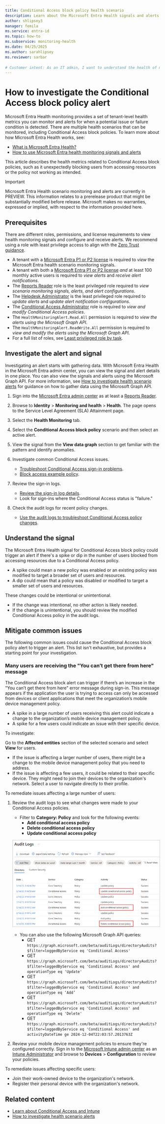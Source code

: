 ```yaml
---
title: Conditional Access block policy health scenario
description: Learn about the Microsoft Entra Health signals and alerts for Conditional Access block policy health scenarios
author: shlipsey3
manager: femila
ms.service: entra-id
ms.topic: how-to
ms.subservice: monitoring-health
ms.date: 04/25/2025
ms.author: sarahlipsey
ms.reviewer: sarbar

# Customer intent: As an IT admin, I want to understand the health of my tenant through identity related signals and alerts so I can proactively address issues and maintain a healthy tenant.
---
```


# How to investigate the Conditional Access block policy alert

Microsoft Entra Health monitoring provides a set of tenant-level health metrics you can monitor and alerts for when a potential issue or failure condition is detected. There are multiple health scenarios that can be monitored, including Conditional Access block policies. To learn more about how Microsoft Entra Health works, see:

- [What is Microsoft Entra Health?](concept-microsoft-entra-health.md)
- [How to use Microsoft Entra health monitoring signals and alerts](howto-use-health-scenario-alerts.md)

This article describes the health metrics related to Conditional Access block policies, such as it unexpectedly blocking users from accessing resources or the policy not working as intended. 

> [!IMPORTANT]
> Microsoft Entra Health scenario monitoring and alerts are currently in PREVIEW.
> This information relates to a prerelease product that might be substantially modified before release. Microsoft makes no warranties, expressed or implied, with respect to the information provided here.

## Prerequisites

There are different roles, permissions, and license requirements to view health monitoring signals and configure and receive alerts. We recommend using a role with least privilege access to align with the [Zero Trust guidance](/security/zero-trust/zero-trust-overview).

- A tenant with a [Microsoft Entra P1 or P2 license](../../fundamentals/get-started-premium.md) is required to *view* the Microsoft Entra health scenario monitoring signals.
- A tenant with both a [Microsoft Entra P1 or P2 license](../../fundamentals/get-started-premium.md) *and* at least 100 monthly active users is required to *view alerts* and *receive alert notifications*.
- The [Reports Reader](../role-based-access-control/permissions-reference.md#reports-reader) role is the least privileged role required to *view scenario monitoring signals, alerts, and alert configurations*.
- The [Helpdesk Administrator](../role-based-access-control/permissions-reference.md#helpdesk-administrator) is the least privileged role required to *update alerts* and *update alert notification configurations*.
- The [Conditional Access Administrator](../role-based-access-control/permissions-reference.md#conditional-access-administrator) role is required to *view and modify Conditional Access policies*.
- The `HealthMonitoringAlert.Read.All` permission is required to *view the alerts using the Microsoft Graph API*.
- The `HealthMonitoringAlert.ReadWrite.All` permission is required to *view and modify the alerts using the Microsoft Graph API*.
- For a full list of roles, see [Least privileged role by task](../role-based-access-control/delegate-by-task.md#microsoft-entra-health-least-privileged-roles).

## Investigate the alert and signal

Investigating an alert starts with gathering data. With Microsoft Entra Health in the Microsoft Entra admin center, you can view the signal and alert details in one place. You can also view the signals and alerts using the Microsoft Graph API. For more information, see [How to investigate health scenario alerts](../monitoring-health/howto-investigate-health-scenario-alerts.md) for guidance on how to gather data using the Microsoft Graph API.

1. Sign into the [Microsoft Entra admin center](https://entra.microsoft.com) as at least a [Reports Reader](../role-based-access-control/permissions-reference.md#reports-reader).

1. Browse to **Identity** > **Monitoring and health** > **Health**. The page opens to the Service Level Agreement (SLA) Attainment page.

1. Select the **Health Monitoring** tab.

1. Select the **Conditional Access block policy** scenario and then select an active alert.

1. View the signal from the **View data graph** section to get familiar with the pattern and identify anomalies.

1. Investigate common Conditional Access issues.
    - [Troubleshoot Conditional Access sign-in problems](../conditional-access/troubleshoot-conditional-access.md).
    - [Block access example policy](../conditional-access/policy-block-example.md).

1. Review the sign-in logs.
    - [Review the sign-in log details](concept-sign-in-log-activity-details.md).
    - Look for sign-ins where the Conditional Access status is "failure."

1. Check the audit logs for recent policy changes.
    - [Use the audit logs to troubleshoot Conditional Access policy changes](../conditional-access/troubleshoot-policy-changes-audit-log.md).

## Understand the signal

The Microsoft Entra Health signal for Conditional Access block policy could trigger an alert if there's a spike or dip in the number of users blocked from accessing resources due to a Conditional Access policy.

- A spike could mean a new policy was enabled or an existing policy was modified to target a broader set of users and resources.
- A dip could mean that a policy was disabled or modified to target a smaller set of users and resources.

These changes could be intentional or unintentional.

- If the change was intentional, no other action is likely needed.
- If the change is unintentional, you should review the modified Conditional Access policy in the audit logs.

## Mitigate common issues

The following common issues could cause the Conditional Access block policy alert to trigger an alert. This list isn't exhaustive, but provides a starting point for your investigation.

### Many users are receiving the "You can’t get there from here" message

The Conditional Access block alert can trigger if there’s an increase in the "You can’t get there from here" error message during sign-in. This message appears if the application the user is trying to access can only be accessed from devices or client applications that meet the organization’s mobile device management policy.

- A spike in a large number of users receiving this alert could indicate a change to the organization’s mobile device management policy.
- A spike for a few users could indicate an issue with their specific device.

To investigate:

Go to the **Affected entities** section of the selected scenario and select **View** for users.

- If the issue is affecting a larger number of users, there might be a change to the mobile device management policy that you need to address.
- If the issue is affecting a few users, it could be related to their specific device. They might need to join their devices to the organization's network. Select a user to navigate directly to their profile.

To remediate issues affecting a large number of users:

1. Review the audit logs to see what changes were made to your Conditional Access policies.
    - Filter to **Category: Policy** and look for the following events:
        - **Add conditional access policy**
        - **Delete conditional access policy**
        - **Update conditional access policy**

    ![Screenshot of the audit logs with the Conditional Access policies highlighted.](media/scenario-health-conditional-access-block-policy/conditional-access-audit-logs-filter.png)

    - You can also use the following Microsoft Graph API queries:
        - GET `https://graph.microsoft.com/beta/auditLogs/directoryAudits?$filter=loggedByService eq 'Conditional Access'`
        - GET `https://graph.microsoft.com/beta/auditLogs/directoryAudits?$filter=loggedByService eq 'Conditional Access' and operationType eq 'Update'`
        - GET `https://graph.microsoft.com/beta/auditLogs/directoryAudits?$filter=loggedByService eq 'Conditional Access' and operationType eq ‘Add’`
        - GET `https://graph.microsoft.com/beta/auditLogs/directoryAudits?$filter=loggedByService eq 'Conditional Access' and operationType eq 'Delete'`
        - GET `https://graph.microsoft.com/beta/auditLogs/directoryAudits?$filter=loggedByService eq 'Conditional Access' and activityDateTime ge 2024-12-04T22:03:57.2013763Z`

1. Review your mobile device management policies to ensure they're configured correctly. Sign in to the [Microsoft Intune admin center](https://intune.microsoft.com/) as an [Intune Administrator](../role-based-access-control/permissions-reference.md#intune-administrator) and browse to **Devices** > **Configuration** to review your policies.

To remediate issues affecting specific users:

- Join their work-owned device to the organization's network.
- Register their personal device with the organization's network.

## Related content

- [Learn about Conditional Access and Intune](/mem/intune/protect/conditional-access)
- [How to investigate health scenario alerts](howto-investigate-health-scenario-alerts.md)